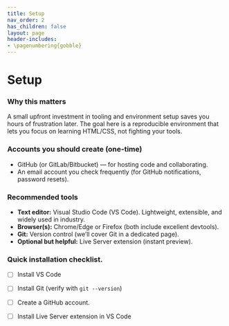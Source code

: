 ```yaml
---
title: Setup
nav_order: 2
has_children: false
layout: page
header-includes:
- \pagenumbering{gobble}
---
```


# Setup

### Why this matters
A small upfront investment in tooling and environment setup saves you hours of frustration later. The goal here is a reproducible environment that lets you focus on learning HTML/CSS, not fighting your tools.

### Accounts you should create (one-time)
- GitHub (or GitLab/Bitbucket) — for hosting code and collaborating.
- An email account you check frequently (for GitHub notifications, password resets).

### Recommended tools
- **Text editor:** Visual Studio Code (VS Code). Lightweight, extensible, and widely used in industry.
- **Browser(s):** Chrome/Edge or Firefox (both include excellent devtools).
- **Git:** Version control (we’ll cover Git in a dedicated page).
- **Optional but helpful:** Live Server extension (instant preview).

### Quick installation checklist.
- [ ] Install VS Code
- [ ] Install Git (verify with `git --version`)
- [ ] Create a GitHub account.
- [ ] Install Live Server extension in VS Code


